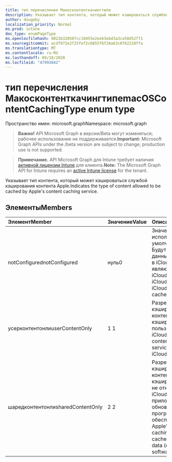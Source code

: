 ```yaml
---
title: тип перечисления Макосконтенткачингтипе
description: Указывает тип контента, который может кэшироваться службой кэширования контента Apple.
author: dougeby
localization_priority: Normal
ms.prod: intune
doc_type: enumPageType
ms.openlocfilehash: 9022b320507cc10455e2eeb3ebd3a3ca58d52f71
ms.sourcegitcommit: acdf972e2f25fef2c6855f6f28a63c0762228ffa
ms.translationtype: MT
ms.contentlocale: ru-RU
ms.lasthandoff: 09/18/2020
ms.locfileid: "47993842"
---
```

# <a name="macoscontentcachingtype-enum-type"></a><span data-ttu-id="79ba0-103">тип перечисления Макосконтенткачингтипе</span><span class="sxs-lookup"><span data-stu-id="79ba0-103">macOSContentCachingType enum type</span></span>

<span data-ttu-id="79ba0-104">Пространство имен: microsoft.graph</span><span class="sxs-lookup"><span data-stu-id="79ba0-104">Namespace: microsoft.graph</span></span>

> <span data-ttu-id="79ba0-105">**Важно!** API Microsoft Graph в версии/Beta могут изменяться; рабочее использование не поддерживается.</span><span class="sxs-lookup"><span data-stu-id="79ba0-105">**Important:** Microsoft Graph APIs under the /beta version are subject to change; production use is not supported.</span></span>

> <span data-ttu-id="79ba0-106">**Примечание.** API Microsoft Graph для Intune требует наличия [активной лицензии Intune](https://go.microsoft.com/fwlink/?linkid=839381) для клиента.</span><span class="sxs-lookup"><span data-stu-id="79ba0-106">**Note:** The Microsoft Graph API for Intune requires an [active Intune license](https://go.microsoft.com/fwlink/?linkid=839381) for the tenant.</span></span>

<span data-ttu-id="79ba0-107">Указывает тип контента, который может кэшироваться службой кэширования контента Apple.</span><span class="sxs-lookup"><span data-stu-id="79ba0-107">Indicates the type of content allowed to be cached by Apple's content caching service.</span></span>

## <a name="members"></a><span data-ttu-id="79ba0-108">Элементы</span><span class="sxs-lookup"><span data-stu-id="79ba0-108">Members</span></span>
|<span data-ttu-id="79ba0-109">Элемент</span><span class="sxs-lookup"><span data-stu-id="79ba0-109">Member</span></span>|<span data-ttu-id="79ba0-110">Значение</span><span class="sxs-lookup"><span data-stu-id="79ba0-110">Value</span></span>|<span data-ttu-id="79ba0-111">Описание</span><span class="sxs-lookup"><span data-stu-id="79ba0-111">Description</span></span>|
|:---|:---|:---|
|<span data-ttu-id="79ba0-112">notConfigured</span><span class="sxs-lookup"><span data-stu-id="79ba0-112">notConfigured</span></span>|<span data-ttu-id="79ba0-113">нуль</span><span class="sxs-lookup"><span data-stu-id="79ba0-113">0</span></span>|<span data-ttu-id="79ba0-114">Значение, используемое по умолчанию.</span><span class="sxs-lookup"><span data-stu-id="79ba0-114">Default.</span></span> <span data-ttu-id="79ba0-115">Будут кэшироваться данные пользователя в iCloud и данных, не являющихся iCloud.</span><span class="sxs-lookup"><span data-stu-id="79ba0-115">Both user iCloud data and non-iCloud data will be cached.</span></span>|
|<span data-ttu-id="79ba0-116">усерконтентонли</span><span class="sxs-lookup"><span data-stu-id="79ba0-116">userContentOnly</span></span>|<span data-ttu-id="79ba0-117">1 </span><span class="sxs-lookup"><span data-stu-id="79ba0-117">1</span></span>|<span data-ttu-id="79ba0-118">Разрешить службе кэширования контента Apple кэшировать данные пользователя в iCloud.</span><span class="sxs-lookup"><span data-stu-id="79ba0-118">Allow Apple's content caching service to cache user iCloud data.</span></span>|
|<span data-ttu-id="79ba0-119">шаредконтентонли</span><span class="sxs-lookup"><span data-stu-id="79ba0-119">sharedContentOnly</span></span>|<span data-ttu-id="79ba0-120">2 </span><span class="sxs-lookup"><span data-stu-id="79ba0-120">2</span></span>|<span data-ttu-id="79ba0-121">Разрешить службе кэширования контента Apple кэшировать данные, не относящиеся к iCloud (например, приложения и обновления программного обеспечения).</span><span class="sxs-lookup"><span data-stu-id="79ba0-121">Allow Apple's content caching service to cache non-iCloud data (e.g. app and software updates).</span></span>|






